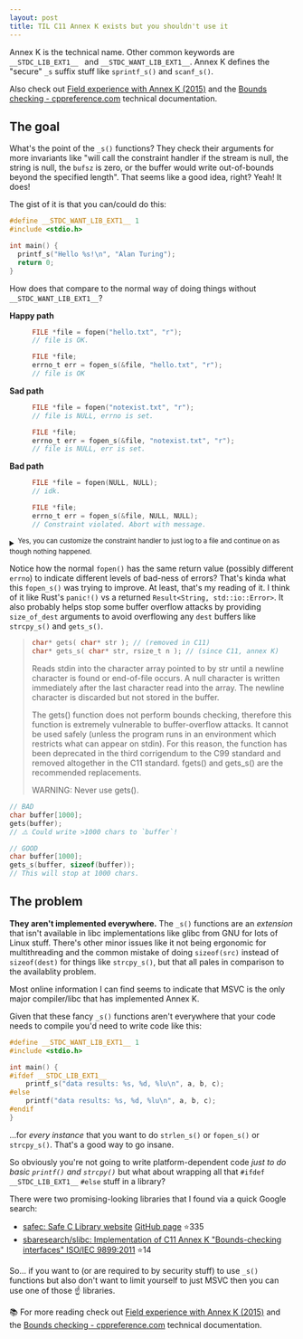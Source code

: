 ```yaml
---
layout: post
title: TIL C11 Annex K exists but you shouldn't use it
---
```


Annex K is the technical name. Other common keywords are `__STDC_LIB_EXT1__ ` and `__STDC_WANT_LIB_EXT1__`. Annex K defines the "secure" `_s` suffix stuff like `sprintf_s()` and `scanf_s()`.

Also check out [Field experience with Annex K (2015)](https://www.open-std.org/jtc1/sc22/wg14/www/docs/n1967.htm) and the [Bounds checking - cppreference.com](https://en.cppreference.com/w/c/error#Bounds_checking) technical documentation.

## The goal

What's the point of the `_s()` functions? They check their arguments for more invariants like "will call the constraint handler if the stream is null, the string is null, the `bufsz` is zero, or the buffer would write out-of-bounds beyond the specified length". That seems like a good idea, right? Yeah! It does!

The gist of it is that you can/could do this:

```c
#define __STDC_WANT_LIB_EXT1__ 1
#include <stdio.h>

int main() {
  printf_s("Hello %s!\n", "Alan Turing");
  return 0;
}
```

How does that compare to the normal way of doing things without `__STDC_WANT_LIB_EXT1__`?

<dl>
<dt><b>Happy path</b>
<dd>

```c
FILE *file = fopen("hello.txt", "r");
// file is OK.
```

<dd>

```c
FILE *file;
errno_t err = fopen_s(&file, "hello.txt", "r");
// file is OK
```

<dt><b>Sad path</b>
<dd>

```c
FILE *file = fopen("notexist.txt", "r");
// file is NULL, errno is set.
```

<dd>

```c
FILE *file;
errno_t err = fopen_s(&file, "notexist.txt", "r");
// file is NULL, err is set.
```

<dt><b>Bad path</b>
<dd>

```c
FILE *file = fopen(NULL, NULL);
// idk.
```

<dd>

```c
FILE *file;
errno_t err = fopen_s(&file, NULL, NULL);
// Constraint violated. Abort with message.
```

</dl>

<details><summary><sup>Yes, you can customize the constraint handler to just log to a file and continue on as though nothing happened.</sup></summary>

```c
set_constraint_handler_s(ignore_handler_s);
set_constraint_handler_s(abort_handler_s);
set_constraint_handler_s(my_awesome_handler);
```

</details>

Notice how the normal `fopen()` has the same return value (possibly different `errno`) to indicate different levels of bad-ness of errors? That's kinda what this `fopen_s()` was trying to improve. At least, that's my reading of it. I think of it like Rust's `panic!()` vs a returned `Result<String, std::io::Error>`. It also probably helps stop some buffer overflow attacks by providing `size_of_dest` arguments to avoid overflowing any `dest` buffers like `strcpy_s()` and `gets_s()`.

> ```c
> char* gets( char* str ); // (removed in C11)
> char* gets_s( char* str, rsize_t n ); // (since C11, annex K)
> ```
>
> Reads stdin into the character array pointed to by str until a newline character is found or end-of-file occurs. A null character is written immediately after the last character read into the array. The newline character is discarded but not stored in the buffer.
>
> The gets() function does not perform bounds checking, therefore this function is extremely vulnerable to buffer-overflow attacks. It cannot be used safely (unless the program runs in an environment which restricts what can appear on stdin). For this reason, the function has been deprecated in the third corrigendum to the C99 standard and removed altogether in the C11 standard. fgets() and gets_s() are the recommended replacements.
>
> WARNING: Never use gets().

```c
// BAD
char buffer[1000];
gets(buffer);
// ⚠️ Could write >1000 chars to `buffer`!
```


```c
// GOOD
char buffer[1000];
gets_s(buffer, sizeof(buffer));
// This will stop at 1000 chars.
```

## The problem

**They aren't implemented everywhere.** The `_s()` functions are an _extension_ that isn't available in libc implementations like glibc from GNU for lots of Linux stuff. There's other minor issues like it not being ergonomic for multithreading and the common mistake of doing `sizeof(src)` instead of `sizeof(dest)` for things like `strcpy_s()`, but that all pales in comparison to the availablity problem.

Most online information I can find seems to indicate that MSVC is the only major compiler/libc that has implemented Annex K.

Given that these fancy `_s()` functions aren't everywhere that your code needs to compile you'd need to write code like this:

```c
#define __STDC_WANT_LIB_EXT1__ 1
#include <stdio.h>

int main() {
#ifdef __STDC_LIB_EXT1__
    printf_s("data results: %s, %d, %lu\n", a, b, c);
#else
    printf("data results: %s, %d, %lu\n", a, b, c);
#endif
}
```

...for _every instance_ that you want to do `strlen_s()` or `fopen_s()` or `strcpy_s()`. That's a good way to go insane.

So obviously you're not going to write platform-dependent code _just to do basic `printf()` and `strcpy()`_ but what about wrapping all that `#ifdef __STDC_LIB_EXT1__` `#else` stuff in a library?

There were two promising-looking libraries that I found via a quick Google search:

- [safec: Safe C Library website](https://rurban.github.io/safeclib/) [GitHub page](https://github.com/rurban/safeclib) ⭐335
- [sbaresearch/slibc: Implementation of C11 Annex K "Bounds-checking interfaces" ISO/IEC 9899:2011](https://github.com/sbaresearch/slibc) ⭐14

So... if you want to (or are required to by security stuff) to use `_s()` functions but also don't want to limit yourself to just MSVC then you can use one of those ☝ libraries.

📚 For more reading check out [Field experience with Annex K (2015)](https://www.open-std.org/jtc1/sc22/wg14/www/docs/n1967.htm) and the [Bounds checking - cppreference.com](https://en.cppreference.com/w/c/error#Bounds_checking) technical documentation.
